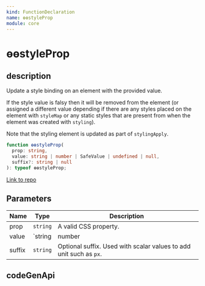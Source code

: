 ```yaml
---
kind: FunctionDeclaration
name: ɵɵstyleProp
module: core
---
```


# ɵɵstyleProp

## description

Update a style binding on an element with the provided value.

If the style value is falsy then it will be removed from the element
(or assigned a different value depending if there are any styles placed
on the element with `styleMap` or any static styles that are
present from when the element was created with `styling`).

Note that the styling element is updated as part of `stylingApply`.

```ts
function ɵɵstyleProp(
  prop: string,
  value: string | number | SafeValue | undefined | null,
  suffix?: string | null
): typeof ɵɵstyleProp;
```

[Link to repo](https://github.com/timdeschryver/angular/blob/master/packages/core/src/render3/instructions/styling.ts#L50-L55)

## Parameters

| Name   | Type     | Description                                                        |
| ------ | -------- | ------------------------------------------------------------------ |
| prop   | `string` | A valid CSS property.                                              |
| value  | `string  | number                                                             | SafeValue` | New value to write (`null` or an empty string to remove). |
| suffix | `string` | Optional suffix. Used with scalar values to add unit such as `px`. |

## codeGenApi
